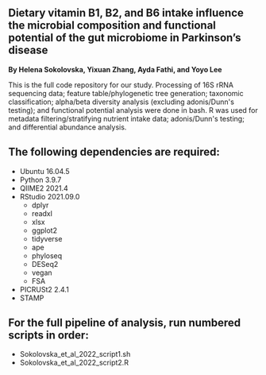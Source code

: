 ## Dietary vitamin B1, B2, and B6 intake influence the microbial composition and functional potential of the gut microbiome in Parkinson’s disease

**By Helena Sokolovska, Yixuan Zhang, Ayda Fathi, and Yoyo Lee**

This is the full code repository for our study. Processing of 16S rRNA sequencing data; feature table/phylogenetic tree generation; taxonomic classification; alpha/beta diversity analysis (excluding adonis/Dunn's testing); and functional potential analysis were done in bash. R was used for metadata filtering/stratifying nutrient intake data; adonis/Dunn's testing; and differential abundance analysis. 

## The following dependencies are required:
- Ubuntu 16.04.5
- Python 3.9.7 
- QIIME2 2021.4
- RStudio 2021.09.0
  - dplyr
  - readxl
  - xlsx
  - ggplot2
  - tidyverse
  - ape
  - phyloseq
  - DESeq2
  - vegan
  - FSA
- PICRUSt2 2.4.1
- STAMP

## For the full pipeline of analysis, run numbered scripts in order:
- Sokolovska_et_al_2022_script1.sh
- Sokolovska_et_al_2022_script2.R
